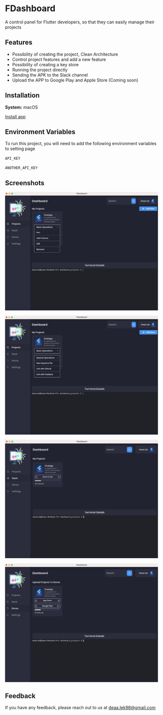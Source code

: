 # FDashboard

A control panel for Flutter developers, so that they can easily manage their projects



## Features

- Possibility of creating the project, Clean Architecture
- Control project features and add a new feature
- Possibility of creating a key store
- Running the project directly
- Sending the APK to the Slack channel
- Upload the APP to Google Play and Apple Store (Coming soon)




## Installation
**System:** macOS

[Install app](https://github.com/deaalek98/FDashboard/raw/main/assets/app/fdashboard.dmg)


## Environment Variables

To run this project, you will need to add the following environment variables to setting page

`API_KEY`

`ANOTHER_API_KEY`


## Screenshots

![App Screenshot](https://raw.githubusercontent.com/deaalek98/FDashboard/main/assets/images/Screenshot1.png)

![App Screenshot](https://raw.githubusercontent.com/deaalek98/FDashboard/main/assets/images/Screenshot22.png)

![App Screenshot](https://raw.githubusercontent.com/deaalek98/FDashboard/main/assets/images/Screenshot3.png)

![App Screenshot](https://raw.githubusercontent.com/deaalek98/FDashboard/main/assets/images/Screenshot4.png)


## Feedback

If you have any feedback, please reach out to us at deaa.lek98@gmail.com